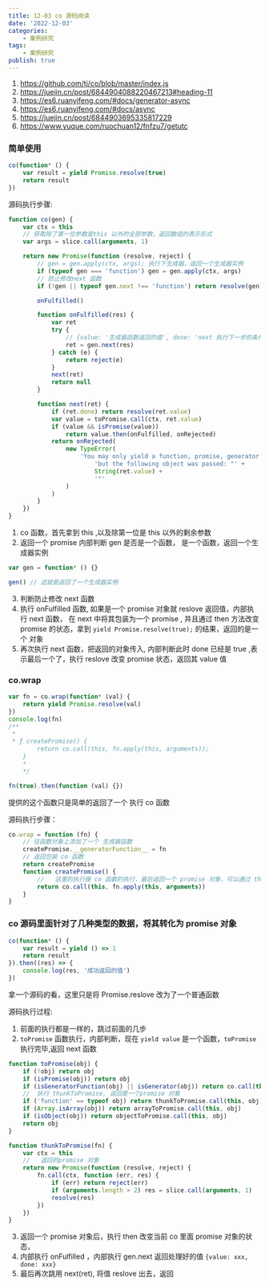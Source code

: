 ```yaml
---
title: 12-03 co 源码阅读
date: '2022-12-03'
categories:
    - 案例研究
tags:
    - 案例研究
publish: true
---
```


1. https://github.com/tj/co/blob/master/index.js
2. https://juejin.cn/post/6844904088220467213#heading-11
3. https://es6.ruanyifeng.com/#docs/generator-async
4. https://es6.ruanyifeng.com/#docs/async
5. https://juejin.cn/post/6844903695335817229
6. https://www.yuque.com/ruochuan12/fnfzu7/getutc

### 简单使用

```js
co(function* () {
    var result = yield Promise.resolve(true)
    return result
})
```

源码执行步骤:

```js
function co(gen) {
    var ctx = this
    // 获取除了第一位参数是this 以外的全部参数，返回数组的表示形式
    var args = slice.call(arguments, 1)

    return new Promise(function (resolve, reject) {
        // gen = gen.apply(ctx, args); 执行下生成器，返回一个生成器实例
        if (typeof gen === 'function') gen = gen.apply(ctx, args)
        // 防止修改next 函数
        if (!gen || typeof gen.next !== 'function') return resolve(gen)

        onFulfilled()

        function onFulfilled(res) {
            var ret
            try {
                // {value: '生成器函数返回的值', done: 'next 执行下一步的条件'}
                ret = gen.next(res)
            } catch (e) {
                return reject(e)
            }
            next(ret)
            return null
        }

        function next(ret) {
            if (ret.done) return resolve(ret.value)
            var value = toPromise.call(ctx, ret.value)
            if (value && isPromise(value))
                return value.then(onFulfilled, onRejected)
            return onRejected(
                new TypeError(
                    'You may only yield a function, promise, generator, array, or object, ' +
                        'but the following object was passed: "' +
                        String(ret.value) +
                        '"'
                )
            )
        }
    })
}
```

1. co 函数，首先拿到 this ,以及除第一位是 this 以外的剩余参数
2. 返回一个 promise 内部判断 gen 是否是一个函数， 是一个函数，返回一个生成器实例

```js
var gen = function* () {}

gen() // 这就是返回了一个生成器实例
```

3. 判断防止修改 next 函数
4. 执行 onFulfilled 函数, 如果是一个 promise 对象就 reslove 返回值，内部执行 next 函数， 在 next 中将其包装为一个 promise , 并且通过 then 方法改变 promise 的状态，拿到 `yield Promise.resolve(true);` 的结果，返回的是一个 对象
5. 再次执行 next 函数，把返回的对象传入, 内部判断此时 done 已经是 true ,表示最后一个了，执行 reslove 改变 promise 状态，返回其 value 值

### co.wrap

```js
var fn = co.wrap(function* (val) {
    return yield Promise.resolve(val)
})
console.log(fn)
/**
 * 
 * ƒ createPromise() {
        return co.call(this, fn.apply(this, arguments));
    }
    *
    */

fn(true).then(function (val) {})
```

提供的这个函数只是简单的返回了一个 执行 co 函数

源码执行步骤：

```js
co.wrap = function (fn) {
    // 往函数对象上添加了一个 生成器函数
    createPromise.__generatorFunction__ = fn
    // 返回包装 co 函数
    return createPromise
    function createPromise() {
        //   这里的执行接 co 函数的执行，最后返回一个 promise 对象，可以通过 then 方法拿到值
        return co.call(this, fn.apply(this, arguments))
    }
}
```

### co 源码里面针对了几种类型的数据，将其转化为 promise 对象

```js
co(function* () {
    var result = yield () => 1
    return result
}).then((res) => {
    console.log(res, '成功返回的值')
})
```

拿一个源码的看，这里只是将 Promise.reslove 改为了一个普通函数

源码执行过程:

1. 前面的执行都是一样的，跳过前面的几步
2. `toPromise` 函数执行，内部判断，现在 `yield value` 是一个函数，`toPromise` 执行完毕,返回 next 函数

```js
function toPromise(obj) {
    if (!obj) return obj
    if (isPromise(obj)) return obj
    if (isGeneratorFunction(obj) || isGenerator(obj)) return co.call(this, obj)
    //  执行 thunkToPromise, 返回是一个promise 对象
    if ('function' == typeof obj) return thunkToPromise.call(this, obj)
    if (Array.isArray(obj)) return arrayToPromise.call(this, obj)
    if (isObject(obj)) return objectToPromise.call(this, obj)
    return obj
}
```

```js
function thunkToPromise(fn) {
    var ctx = this
    //   返回的promise 对象
    return new Promise(function (resolve, reject) {
        fn.call(ctx, function (err, res) {
            if (err) return reject(err)
            if (arguments.length > 2) res = slice.call(arguments, 1)
            resolve(res)
        })
    })
}
```

3. 返回一个 promise 对象后，执行 then 改变当前 co 里面 promise 对象的状态，
4. 内部执行 onFulfilled ，内部执行 gen.next 返回处理好的值 `{value: xxx, done: xxx}`
5. 最后再次跳用 next(ret), 将值 reslove 出去，返回
